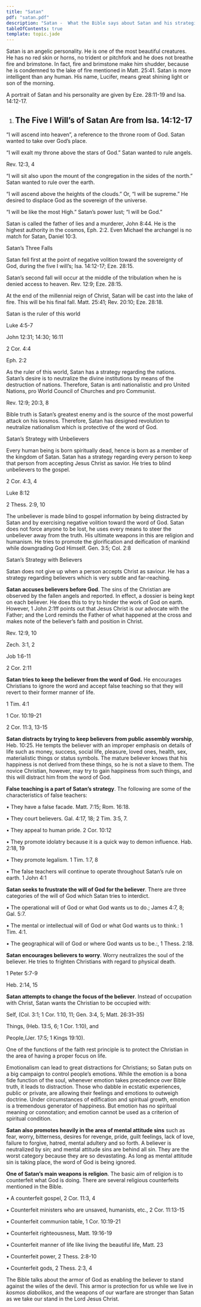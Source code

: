 ```yaml
---
title: "Satan"
pdf: "satan.pdf"
description: "Satan -  What the Bible says about Satan and his strategies."
tableOfContents: true
template: topic.jade
---
```


Satan is an angelic personality. He is one of the most beautiful
creatures. He has no red skin or horns, no trident or pitchfork and he
does not breathe fire and brimstone. In fact, fire and brimstone make
him shudder, because he is condemned to the lake of fire mentioned in
Matt. 25:41. Satan is more intelligent than any human. His name,
Lucifer, means great shining light or son of the morning.

A portrait of Satan and his personality are given by Eze. 28:11-19 and
Isa. 14:12-17.

1.  The Five I Will’s of Satan Are from Isa. 14:12-17
    -------------------------------------------------

“I will ascend into heaven”, a reference to the throne room of God.
Satan wanted to take over God’s place.

“I will exalt my throne above the stars of God.” Satan wanted to rule
angels.

Rev. 12:3, 4

“I will sit also upon the mount of the congregation in the sides of the
north.” Satan wanted to rule over the earth.

“I will ascend above the heights of the clouds.” Or, “I will be
supreme.” He desired to displace God as the sovereign of the universe.

“I will be like the most High.” Satan’s power lust; “I will be God.”

Satan is called the father of lies and a murderer, John 8:44. He is the
highest authority in the cosmos, Eph. 2:2. Even Michael the archangel is
no match for Satan, Daniel 10:3.

Satan’s Three Falls

Satan fell first at the point of negative volition toward the
sovereignty of God, during the five I will’s; Isa. 14:12-17; Eze. 28:15.

Satan’s second fall will occur at the middle of the tribulation when he
is denied access to heaven. Rev. 12:9; Eze. 28:15.

At the end of the millennial reign of Christ, Satan will be cast into
the lake of fire. This will be his final fall. Matt. 25:41; Rev. 20:10;
Eze. 28:18.

Satan is the ruler of this world

Luke 4:5-7

John 12:31; 14:30; 16:11

2 Cor. 4:4

Eph. 2:2

As the ruler of this world, Satan has a strategy regarding the nations.
Satan’s desire is to neutralize the divine institutions by means of the
destruction of nations. Therefore, Satan is anti nationalistic and pro
United Nations, pro World Council of Churches and pro Communist.

Rev. 12:9; 20:3, 8

Bible truth is Satan’s greatest enemy and is the source of the most
powerful attack on his kosmos. Therefore, Satan has designed revolution
to neutralize nationalism which is protective of the word of God.

Satan’s Strategy with Unbelievers

Every human being is born spiritually dead, hence is born as a member of
the kingdom of Satan. Satan has a strategy regarding every person to
keep that person from accepting Jesus Christ as savior. He tries to
blind unbelievers to the gospel.

2 Cor. 4:3, 4

Luke 8:12

2 Thess. 2:9, 10

The unbeliever is made blind to gospel information by being distracted
by Satan and by exercising negative volition toward the word of God.
Satan does not force anyone to be lost, he uses every means to steer the
unbeliever away from the truth. His ultimate weapons in this are
religion and humanism. He tries to promote the glorification and
deification of mankind while downgrading God Himself. Gen. 3:5; Col. 2:8

Satan’s Strategy with Believers

Satan does not give up when a person accepts Christ as saviour. He has a
strategy regarding believers which is very subtle and far-reaching.

**Satan accuses believers before God**. The sins of the Christian are
observed by the fallen angels and reported. In effect, a dossier is
being kept on each believer. He does this to try to hinder the work of
God on earth. However, 1 John 2:1ff points out that Jesus Christ is our
advocate with the Father; and the Lord reminds the Father of what
happened at the cross and makes note of the believer’s faith and
position in Christ.

Rev. 12:9, 10

Zech. 3:1, 2

Job 1:6-11

2 Cor. 2:11

**Satan tries to keep the believer from the word of God.** He encourages
Christians to ignore the word and accept false teaching so that they
will revert to their former manner of life.

1 Tim. 4:1

1 Cor. 10:19-21

2 Cor. 11:3, 13-15

**Satan distracts by trying to keep believers from public assembly
worship**, Heb. 10:25. He tempts the believer with an improper emphasis
on details of life such as money, success, social life, pleasure, loved
ones, health, sex, materialistic things or status symbols. The mature
believer knows that his happiness is not derived from these things, so
he is not a slave to them. The novice Christian, however, may try to
gain happiness from such things, and this will distract him from the
word of God.

**False teaching is a part of Satan’s strategy**. The following are some
of the characteristics of false teachers:

• They have a false facade. Matt. 7:15; Rom. 16:18.

• They court believers. Gal. 4:17, 18; 2 Tim. 3:5, 7.

• They appeal to human pride. 2 Cor. 10:12

• They promote idolatry because it is a quick way to demon influence.
Hab. 2:18, 19

• They promote legalism. 1 Tim. 1:7, 8

• The false teachers will continue to operate throughout Satan’s rule on
earth. 1 John 4:1

**Satan seeks to frustrate the will of God for the believer**. There are
three categories of the will of God which Satan tries to interdict.

• The operational will of God or what God wants us to do.; James 4:7, 8;
Gal. 5:7.

• The mental or intellectual will of God or what God wants us to think.:
1 Tim. 4:1.

• The geographical will of God or where God wants us to be.:, 1 Thess.
2:18.

**Satan encourages believers to worry**. Worry neutralizes the soul of
the believer. He tries to frighten Christians with regard to physical
death.

1 Peter 5:7-9

Heb. 2:14, 15

**Satan attempts to change the focus of the believer**. Instead of
occupation with Christ, Satan wants the Christian to be occupied with:

Self, (Col. 3:1; 1 Cor. 1:10, 11; Gen. 3:4, 5; Matt. 26:31–35)

Things, (Heb. 13:5, 6; 1 Cor. 1:10), and

People,(Jer. 17:5; 1 Kings 19:10).

One of the functions of the faith rest principle is to protect the
Christian in the area of having a proper focus on life.

Emotionalism can lead to great distractions for Christians; so Satan
puts on a big campaign to control people’s emotions. While the emotion
is a bona fide function of the soul, whenever emotion takes precedence
over Bible truth, it leads to distraction. Those who dabble in ecstatic
experiences, public or private, are allowing their feelings and emotions
to outweigh doctrine. Under circumstances of edification and spiritual
growth, emotion is a tremendous generator of happiness. But emotion has
no spiritual meaning or connotation; and emotion cannot be used as a
criterion of spiritual condition.

**Satan also promotes heavily in the area of mental attitude sins** such
as fear, worry, bitterness, desires for revenge, pride, guilt feelings,
lack of love, failure to forgive, hatred, mental adultery and so forth.
A believer is neutralized by sin; and mental attitude sins are behind
all sin. They are the worst category because they are so devastating. As
long as mental attitude sin is taking place, the word of God is being
ignored.

**One of Satan’s main weapons is religion**. The basic aim of religion
is to counterfeit what God is doing. There are several religious
counterfeits mentioned in the Bible.

• A counterfeit gospel, 2 Cor. 11:3, 4

• Counterfeit ministers who are unsaved, humanists, etc.,
2 Cor. 11:13-15

• Counterfeit communion table, 1 Cor. 10:19-21

• Counterfeit righteousness, Matt. 19:16-19

• Counterfeit manner of life like living the beautiful life, Matt. 23

• Counterfeit power, 2 Thess. 2:8-10

• Counterfeit gods, 2 Thess. 2:3, 4

The Bible talks about the armor of God as enabling the believer to stand
against the wiles of the devil. This armor is protection for us while we
live in *kosmos diabolikos*, and the weapons of our warfare are stronger
than Satan as we take our stand in the Lord Jesus Christ.

